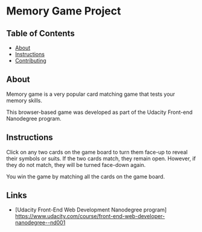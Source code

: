 # Memory Game Project

## Table of Contents

* [About](#about)
* [Instructions](#instructions)
* [Contributing](#contributing)

## About

Memory game is a very popular card matching game that tests your memory skills.

This browser-based game was developed as part of the Udacity Front-end Nanodegree program.

## Instructions

Click on any two cards on the game board to turn them face-up to reveal their symbols or suits. If the two cards match, they remain open. However, if they do not match, they will be turned face-down again.

You win the game by matching all the cards on the game board.

## Links
 
 * [Udacity Front-End Web Development Nanodegree program] https://www.udacity.com/course/front-end-web-developer-nanodegree--nd001
